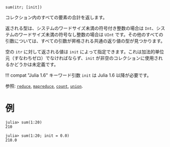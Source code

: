 ```
sum(itr; [init])
```

コレクション内のすべての要素の合計を返します。

返される型は、システムのワードサイズ未満の符号付き整数の場合は `Int`、システムのワードサイズ未満の符号なし整数の場合は `UInt` です。その他のすべての引数については、すべての引数が昇格される共通の返り値の型が見つかります。

空の `itr` に対して返される値は `init` によって指定できます。これは加法的単位元（すなわちゼロ）でなければならず、`init` が非空のコレクションに使用されるかどうかは未定義です。

!!! compat "Julia 1.6"
    キーワード引数 `init` は Julia 1.6 以降が必要です。


参照: [`reduce`](@ref), [`mapreduce`](@ref), [`count`](@ref), [`union`](@ref).

# 例

```jldoctest
julia> sum(1:20)
210

julia> sum(1:20; init = 0.0)
210.0
```
